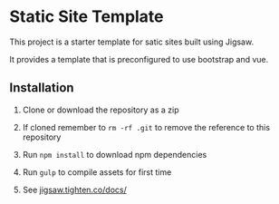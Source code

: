 # Static Site Template
This project is a starter template for satic sites built using Jigsaw. 

It provides a template that is preconfigured to use bootstrap and vue.

## Installation

1. Clone or download the repository as a zip
 
2. If cloned remember to ```rm -rf .git``` to remove the reference to this repository

3. Run ```npm install``` to download npm dependencies

4. Run ```gulp``` to compile assets for first time

5. See [jigsaw.tighten.co/docs/](jigsaw.tighten.co/docs/)
